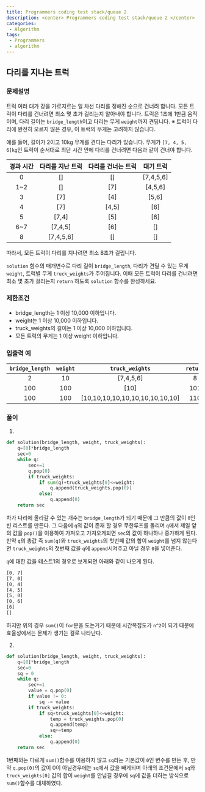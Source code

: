 ```yaml
---
title: Programmers coding test stack/queue 2
description: <center> Programmers coding test stack/queue 2 </center>
categories:
 - Algorithm
tags:
 - Programmers
 - algorithm
---
```


## 다리를 지나는 트럭

### 문제설명

트럭 여러 대가 강을 가로지르는 일 차선 다리를 정해진 순으로 건너려 합니다. 모든 트럭이 다리를 건너려면 최소 몇 초가 걸리는지 알아내야 합니다. 트럭은 1초에 1만큼 움직이며, 다리 길이는 `bridge_length`이고 다리는 무게 `weight`까지 견딥니다.
※ 트럭이 다리에 완전히 오르지 않은 경우, 이 트럭의 무게는 고려하지 않습니다.

예를 들어, 길이가 2이고 10kg 무게를 견디는 다리가 있습니다. 무게가 `[7, 4, 5, 6]kg`인 트럭이 순서대로 최단 시간 안에 다리를 건너려면 다음과 같이 건너야 합니다.

|경과 시간|	다리를 지난 트럭	|다리를 건너는 트럭	|대기 트럭|
|:-------:|:--------------:|:----------------:|:------:|
|0|	[]|	[]	|[7,4,5,6]|
|1~2|	[]|	[7]|	[4,5,6]|
|3|	[7]	|[4]	|[5,6]|
|4	|[7]|	[4,5]|	[6]|
|5	|[7,4]|	[5]	|[6]|
|6~7|	[7,4,5]|	[6]|	[]|
|8	|[7,4,5,6]|	[]|	[]|

따라서, 모든 트럭이 다리를 지나려면 최소 8초가 걸립니다.

`solution` 함수의 매개변수로 다리 길이 `bridge_length`, 다리가 견딜 수 있는 무게 `weight`, 트럭별 무게 `truck_weights`가 주어집니다. 이때 모든 트럭이 다리를 건너려면 최소 몇 초가 걸리는지 `return` 하도록 `solution` 함수를 완성하세요.

### 제한조건

- bridge_length는 1 이상 10,000 이하입니다.
- weight는 1 이상 10,000 이하입니다.
- truck_weights의 길이는 1 이상 10,000 이하입니다.
- 모든 트럭의 무게는 1 이상 weight 이하입니다.

### 입출력 예

|`bridge_length`|	`weight`|	`truck_weights`|	`return`|
|:-----------:|:------:|:----------:|:--------:|
|2|	10|	[7,4,5,6]|	8|
|100|	100|	[10]|	101|
|100|	100|	[10,10,10,10,10,10,10,10,10,10]|	110|

### 풀이

1.
```python
def solution(bridge_length, weight, truck_weights):
    q=[0]*bridge_length
    sec=0
    while q:
        sec+=1
        q.pop(0)
        if truck_weights:
            if sum(q)+truck_weights[0]<=weight:
                q.append(truck_weights.pop(0))
            else:
                q.append(0)
    return sec
```
차가 다리에 올라갈 수 있는 개수는 `bridge_length`가 되기 때문에 그 만큼의 값이 `0`인 빈 리스트를 만든다.
그 다음에 `q`의 값이 존재 할 경우 무한루프를 돌리며 `q`에서 제일 앞의 값을 `pop()`을 이용하여 가져오고 가져오게되면 `sec`의 값이 하나하나 증가하게 된다. 만약 `q`의 총값 즉 `sum(q)`와 `truck_weights`의 첫번째 값의 합이 `weight`를 넘지 않는다면 `truck_weights`의 첫번째 값을 `q`에 `append`시켜주고 아닐 경우 `0`을 넣어준다.

`q`에 대한 값을 테스트1의 경우로 보게되면 아래와 같이 나오게 된다.
```bash
[0, 7]
[7, 0]
[0, 4]
[4, 5]
[5, 0]
[0, 6]
[6]
[]
```

하지만 위의 경우 `sum()`이 `for`문을 도는거기 때문에 시간복잡도가 `n^2`이 되기 때문에 효율성에서는 문제가 생기는 걸로 나타난다.

2.
```python
def solution(bridge_length, weight, truck_weights):
    q=[0]*bridge_length
    sec=0
    sq = 0
    while q:
        sec+=1
        value = q.pop(0)
        if value != 0:
            sq -= value
        if truck_weights:
            if sq+truck_weights[0]<=weight:
                temp = truck_weights.pop(0)
                q.append(temp)
                sq+=temp
            else:
                q.append(0)
    return sec
```
1번째와는 다르게 `sum()`함수를 이용하지 않고 `sq`라는 기본값이 `0`인 변수를 만든 후, 만약 `q.pop(0)`의 값이 0이 아닐경우에는 `sq`에서 값을 빼게되며 아래의 조건문에서 `sq`와 `truck_weights[0]` 값의 합이 `weight`를 안넘길 경우에 `sq`에 값을 더하는 방식으로 `sum()`함수를 대체하였다.
